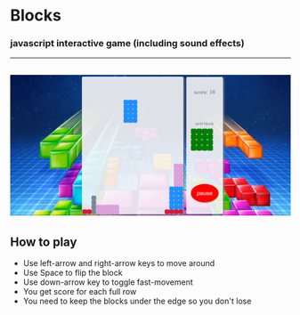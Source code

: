 # Blocks
### javascript interactive game (including sound effects)
---
![blocks](https://github.com/amj203/blocks_game/blob/master/blocks.png?raw=true)
---
## How to play
- Use left-arrow and right-arrow keys to move around
- Use Space to flip the block
- Use down-arrow key to toggle fast-movement
- You get score for each full row
- You need to keep the blocks under the edge so you don't lose